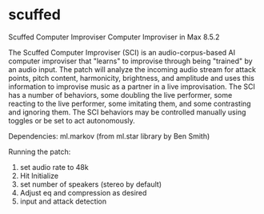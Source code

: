 # scuffed
Scuffed Computer Improviser
Computer Improviser in Max 8.5.2

The Scuffed Computer Improviser (SCI) is an audio-corpus-based AI computer improviser that "learns" to improvise through being "trained" by an audio input.
The patch will analyze the incoming audio stream for attack points, pitch content, harmonicity, brightness, and amplitude and uses this information to
improvise music as a partner in a live improvisation. The SCI has a number of behaviors, some doubling the live performer, some reacting to the live
performer, some imitating them, and some contrasting and ignoring them. The SCI behaviors may be controlled manually using toggles or be set to act
autonomously.

Dependencies:
ml.markov (from ml.star library by Ben Smith)

Running the patch:
1. set audio rate to 48k
2. Hit Initialize
3. set number of speakers (stereo by default)
4. Adjust eq and compression as desired
5. input and attack detection
